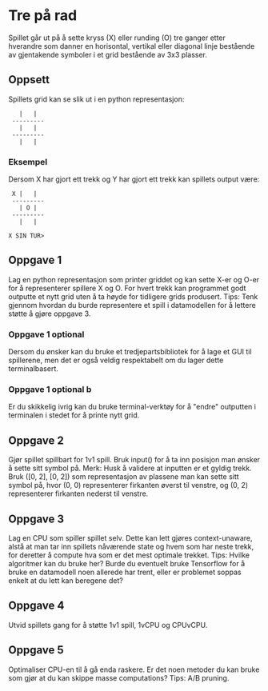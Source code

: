 # Tre på rad

Spillet går ut på å sette kryss (X) eller runding (O) tre ganger etter hverandre som danner en horisontal, vertikal eller diagonal linje bestående av gjentakende symboler i et grid bestående av 3x3 plasser.

## Oppsett

Spillets grid kan se slik ut i en python representasjon:

```
   |   |
 ---------
   |   |
 ---------
   |   | 
```

### Eksempel

Dersom X har gjort ett trekk og Y har gjort ett trekk kan spillets output være:

```
 X |   |
 ---------
   | O |
 ---------
   |   | 

X SIN TUR>
```

## Oppgave 1

Lag en python representasjon som printer griddet og kan sette X-er og O-er for å representerer spillere X og O.
For hvert trekk kan programmet godt outputte et nytt grid uten å ta høyde for tidligere grids produsert.
Tips: Tenk gjennom hvordan du burde representere et spill i datamodellen for å lettere støtte å gjøre oppgave 3.

### Oppgave 1 optional

Dersom du ønsker kan du bruke et tredjepartsbibliotek for å lage et GUI til spillerene, men det er også veldig respektabelt om du lager dette terminalbasert.

### Oppgave 1 optional b

Er du skikkelig ivrig kan du bruke terminal-verktøy for å "endre" outputten i terminalen i stedet for å printe nytt grid.

## Oppgave 2

Gjør spillet spillbart for 1v1 spill. Bruk input() for å ta inn posisjon man ønsker å sette sitt symbol på. Merk: Husk å validere at inputten er et gyldig trekk.
Bruk ([0, 2], [0, 2]) som representasjon av plassene man kan sette sitt symbol på, hvor (0, 0) representerer firkanten øverst til venstre, og (0, 2) representerer firkanten nederst til venstre.

## Oppgave 3

Lag en CPU som spiller spillet selv. Dette kan lett gjøres context-unaware, alstå at man tar inn spillets nåværende state og hvem som har neste trekk, for deretter å compute hva som er det mest optimale trekket.
Tips: Hvilke algoritmer kan du bruke her? Burde du eventuelt bruke Tensorflow for å bruke en datamodell noen allerede har trent, eller er problemet soppas enkelt at du lett kan beregene det?

## Oppgave 4

Utvid spillets gang for å støtte 1v1 spill, 1vCPU og CPUvCPU.

## Oppgave 5

Optimaliser CPU-en til å gå enda raskere. Er det noen metoder du kan bruke som gjør at du kan skippe masse computations?
Tips: A/B pruning.
